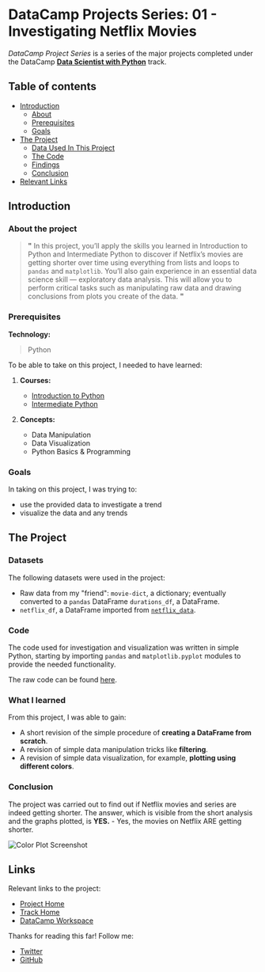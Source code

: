 # DataCamp Projects Series: 01 - Investigating Netflix Movies

_DataCamp Project Series_ is a series of the major projects completed under the DataCamp [**Data Scientist with Python**](https://app.datacamp.com/learn/career-tracks/data-scientist-with-python) track.

## Table of contents
- [Introduction](#introduction)
    - [About](#about-the-project)
    - [Prerequisites](#prerequisites)
    - [Goals](#goals)
- [The Project](#the-project)
    - [Data Used In This Project](#datasets)
    - [The Code](#code)
    - [Findings](#what-i-learned)
    - [Conclusion](#conclusion)
- [Relevant Links](#links)

## Introduction

### About the project

> **"** In this project, you’ll apply the skills you learned in Introduction to Python and Intermediate Python to discover if Netflix’s movies are getting shorter over time using everything from lists and loops to `pandas` and `matplotlib`. You’ll also gain experience in an essential data science skill — exploratory data analysis. This will allow you to perform critical tasks such as manipulating raw data and drawing conclusions from plots you create of the data. **"**

### Prerequisites

**Technology:**
> Python

To be able to take on this project, I needed to have learned:

1. **Courses:**
    - [Introduction to Python](https://www.datacamp.com/courses/intro-to-python-for-data-science)
    - [Intermediate Python](https://www.datacamp.com/courses/intermediate-python)

2. **Concepts:**
    - Data Manipulation
    - Data Visualization
    - Python Basics & Programming

### Goals

In taking on this project, I was trying to:
- use the provided data to investigate a trend
- visualize the data and any trends

## The Project

### Datasets

The following datasets were used in the project:

- Raw data from my "friend": `movie-dict`, a dictionary; eventually converted to a `pandas` DataFrame `durations_df`, a DataFrame.
- `netflix_df`, a DataFrame imported from [`netflix_data`](datasets/netflix_data.csv).

### Code

The code used for investigation and visualization was written in simple Python, starting by importing `pandas` and `matplotlib.pyplot` modules to provide the needed functionality.

The raw code can be found [here](analyzer.py).

### What I learned

From this project, I was able to gain:

- A short revision of the simple procedure of **creating a DataFrame from scratch**.
- A revision of simple data manipulation tricks like **filtering**.
- A revision of simple data visualization, for example, **plotting using different colors**.

### Conclusion

The project was carried out to find out if Netflix movies and series are indeed getting shorter.
The answer, which is visible from the short analysis and the graphs plotted, is **YES.** - Yes, the movies on Netflix ARE getting shorter.

![Color Plot Screenshot](plots/Fig%203%20-%20Movie%20Durations%20by%20Year%20of%20Release%20\(Color-coded\).png)

## Links

Relevant links to the project:

- [Project Home](https://app.datacamp.com/learn/projects/entertainment-data)
- [Track Home](https://app.datacamp.com/learn/career-tracks/data-scientist-with-python)
- [DataCamp Workspace](https://app.datacamp.com/workspace/w/cebc9246-d229-4516-9037-b2d1c8665ce4)

Thanks for reading this far! Follow me:
- [Twitter](https://twitter.com/akcumeh)
- [GitHub](https://github.com/akcumeh)